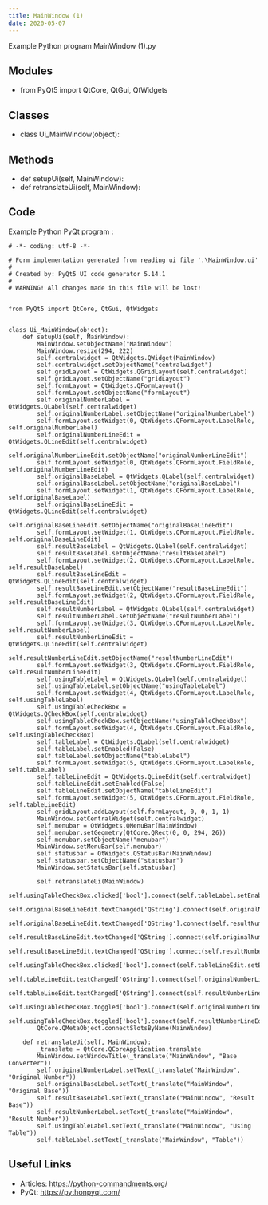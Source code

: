 ```yaml
---
title: MainWindow (1)
date: 2020-05-07
---
```

Example Python program MainWindow (1).py

## Modules

* from PyQt5 import QtCore, QtGui, QtWidgets

## Classes

* class Ui_MainWindow(object):

## Methods

* def setupUi(self, MainWindow):
* def retranslateUi(self, MainWindow):

## Code

Example Python PyQt program :

    # -*- coding: utf-8 -*-
    
    # Form implementation generated from reading ui file '.\MainWindow.ui'
    #
    # Created by: PyQt5 UI code generator 5.14.1
    #
    # WARNING! All changes made in this file will be lost!
    
    
    from PyQt5 import QtCore, QtGui, QtWidgets
    
    
    class Ui_MainWindow(object):
        def setupUi(self, MainWindow):
            MainWindow.setObjectName("MainWindow")
            MainWindow.resize(294, 222)
            self.centralwidget = QtWidgets.QWidget(MainWindow)
            self.centralwidget.setObjectName("centralwidget")
            self.gridLayout = QtWidgets.QGridLayout(self.centralwidget)
            self.gridLayout.setObjectName("gridLayout")
            self.formLayout = QtWidgets.QFormLayout()
            self.formLayout.setObjectName("formLayout")
            self.originalNumberLabel = QtWidgets.QLabel(self.centralwidget)
            self.originalNumberLabel.setObjectName("originalNumberLabel")
            self.formLayout.setWidget(0, QtWidgets.QFormLayout.LabelRole, self.originalNumberLabel)
            self.originalNumberLineEdit = QtWidgets.QLineEdit(self.centralwidget)
            self.originalNumberLineEdit.setObjectName("originalNumberLineEdit")
            self.formLayout.setWidget(0, QtWidgets.QFormLayout.FieldRole, self.originalNumberLineEdit)
            self.originalBaseLabel = QtWidgets.QLabel(self.centralwidget)
            self.originalBaseLabel.setObjectName("originalBaseLabel")
            self.formLayout.setWidget(1, QtWidgets.QFormLayout.LabelRole, self.originalBaseLabel)
            self.originalBaseLineEdit = QtWidgets.QLineEdit(self.centralwidget)
            self.originalBaseLineEdit.setObjectName("originalBaseLineEdit")
            self.formLayout.setWidget(1, QtWidgets.QFormLayout.FieldRole, self.originalBaseLineEdit)
            self.resultBaseLabel = QtWidgets.QLabel(self.centralwidget)
            self.resultBaseLabel.setObjectName("resultBaseLabel")
            self.formLayout.setWidget(2, QtWidgets.QFormLayout.LabelRole, self.resultBaseLabel)
            self.resultBaseLineEdit = QtWidgets.QLineEdit(self.centralwidget)
            self.resultBaseLineEdit.setObjectName("resultBaseLineEdit")
            self.formLayout.setWidget(2, QtWidgets.QFormLayout.FieldRole, self.resultBaseLineEdit)
            self.resultNumberLabel = QtWidgets.QLabel(self.centralwidget)
            self.resultNumberLabel.setObjectName("resultNumberLabel")
            self.formLayout.setWidget(3, QtWidgets.QFormLayout.LabelRole, self.resultNumberLabel)
            self.resultNumberLineEdit = QtWidgets.QLineEdit(self.centralwidget)
            self.resultNumberLineEdit.setObjectName("resultNumberLineEdit")
            self.formLayout.setWidget(3, QtWidgets.QFormLayout.FieldRole, self.resultNumberLineEdit)
            self.usingTableLabel = QtWidgets.QLabel(self.centralwidget)
            self.usingTableLabel.setObjectName("usingTableLabel")
            self.formLayout.setWidget(4, QtWidgets.QFormLayout.LabelRole, self.usingTableLabel)
            self.usingTableCheckBox = QtWidgets.QCheckBox(self.centralwidget)
            self.usingTableCheckBox.setObjectName("usingTableCheckBox")
            self.formLayout.setWidget(4, QtWidgets.QFormLayout.FieldRole, self.usingTableCheckBox)
            self.tableLabel = QtWidgets.QLabel(self.centralwidget)
            self.tableLabel.setEnabled(False)
            self.tableLabel.setObjectName("tableLabel")
            self.formLayout.setWidget(5, QtWidgets.QFormLayout.LabelRole, self.tableLabel)
            self.tableLineEdit = QtWidgets.QLineEdit(self.centralwidget)
            self.tableLineEdit.setEnabled(False)
            self.tableLineEdit.setObjectName("tableLineEdit")
            self.formLayout.setWidget(5, QtWidgets.QFormLayout.FieldRole, self.tableLineEdit)
            self.gridLayout.addLayout(self.formLayout, 0, 0, 1, 1)
            MainWindow.setCentralWidget(self.centralwidget)
            self.menubar = QtWidgets.QMenuBar(MainWindow)
            self.menubar.setGeometry(QtCore.QRect(0, 0, 294, 26))
            self.menubar.setObjectName("menubar")
            MainWindow.setMenuBar(self.menubar)
            self.statusbar = QtWidgets.QStatusBar(MainWindow)
            self.statusbar.setObjectName("statusbar")
            MainWindow.setStatusBar(self.statusbar)
    
            self.retranslateUi(MainWindow)
            self.usingTableCheckBox.clicked['bool'].connect(self.tableLabel.setEnabled)
            self.originalBaseLineEdit.textChanged['QString'].connect(self.originalNumberLineEdit.clear)
            self.originalBaseLineEdit.textChanged['QString'].connect(self.resultNumberLineEdit.clear)
            self.resultBaseLineEdit.textChanged['QString'].connect(self.originalNumberLineEdit.clear)
            self.resultBaseLineEdit.textChanged['QString'].connect(self.resultNumberLineEdit.clear)
            self.usingTableCheckBox.clicked['bool'].connect(self.tableLineEdit.setEnabled)
            self.tableLineEdit.textChanged['QString'].connect(self.originalNumberLineEdit.clear)
            self.tableLineEdit.textChanged['QString'].connect(self.resultNumberLineEdit.clear)
            self.usingTableCheckBox.toggled['bool'].connect(self.originalNumberLineEdit.clear)
            self.usingTableCheckBox.toggled['bool'].connect(self.resultNumberLineEdit.clear)
            QtCore.QMetaObject.connectSlotsByName(MainWindow)
    
        def retranslateUi(self, MainWindow):
            _translate = QtCore.QCoreApplication.translate
            MainWindow.setWindowTitle(_translate("MainWindow", "Base Converter"))
            self.originalNumberLabel.setText(_translate("MainWindow", "Original Number"))
            self.originalBaseLabel.setText(_translate("MainWindow", "Original Base"))
            self.resultBaseLabel.setText(_translate("MainWindow", "Result Base"))
            self.resultNumberLabel.setText(_translate("MainWindow", "Result Number"))
            self.usingTableLabel.setText(_translate("MainWindow", "Using Table"))
            self.tableLabel.setText(_translate("MainWindow", "Table"))
    

## Useful Links

- Articles: https://python-commandments.org/
- PyQt: https://pythonpyqt.com/

